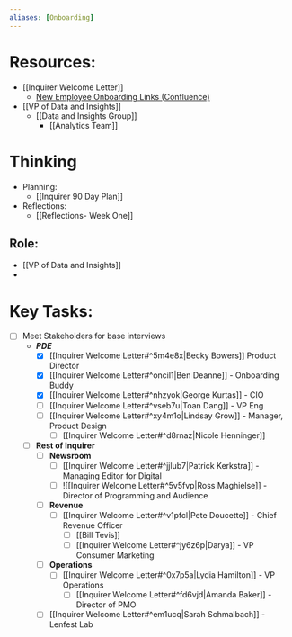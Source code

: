 ```yaml
---
aliases: [Onboarding]
---
```


# Resources:
- [[Inquirer Welcome Letter]]
	- [New Employee Onboarding Links (Confluence)](https://inquirer.atlassian.net/wiki/spaces/PD/pages/736082/New+Employee+Onboarding)
- [[VP of Data and Insights]]
	- [[Data and Insights Group]]
		- [[Analytics Team]]
# Thinking
- Planning:
	- [[Inquirer 90 Day Plan]]
- Reflections:
	- [[Reflections- Week One]]
## Role:
- [[VP of Data and Insights]]
-
# Key Tasks:
- [ ] Meet Stakeholders for base interviews
	- ***PDE***
		- [x] [[Inquirer Welcome Letter#^5m4e8x|Becky Bowers]] Product Director
		- [x] [[Inquirer Welcome Letter#^oncil1|Ben Deanne]] - Onboarding Buddy
		- [x]  [[Inquirer Welcome Letter#^nhzyok|George Kurtas]] - CIO
		- [ ] [[Inquirer Welcome Letter#^vseb7u|Toan Dang]] - VP Eng
		- [ ] [[Inquirer Welcome Letter#^xy4m1o|Lindsay Grow]] - Manager, Product Design
			- [ ] [[Inquirer Welcome Letter#^d8rnaz|Nicole Henninger]]
	- [ ] **Rest of Inquirer**
		- [ ] **Newsroom**
			- [ ] [[Inquirer Welcome Letter#^jjlub7|Patrick Kerkstra]] - Managing Editor for Digital
			- [ ] ![[Inquirer Welcome Letter#^5v5fvp|Ross Maghielse]] - Director of Programming and Audience
		- [ ] **Revenue**
			- [ ] [[Inquirer Welcome Letter#^v1pfcl|Pete Doucette]] - Chief Revenue Officer
				- [ ] [[Bill Tevis]]
				- [ ] [[Inquirer Welcome Letter#^jy6z6p|Darya]] - VP Consumer Marketing
		- [ ] **Operations**
			- [ ] [[Inquirer Welcome Letter#^0x7p5a|Lydia Hamilton]] - VP Operations
				- [ ] [[Inquirer Welcome Letter#^fd6vjd|Amanda Baker]] - Director of PMO
		- [ ] [[Inquirer Welcome Letter#^em1ucq|Sarah Schmalbach]] - Lenfest Lab